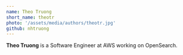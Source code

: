 ```yaml
---
name: Theo Truong
short_name: theotr
photo: '/assets/media/authors/theotr.jpg'
github: nhtruong
---
```


**Theo Truong** is a Software Engineer  at AWS working on OpenSearch.
